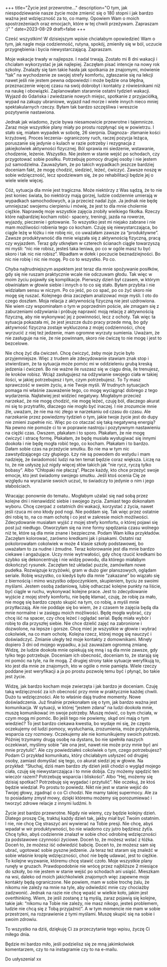 +++
title="Życie jest przewrotne..."
description="O tym, jak niespodziewanie nasze życie może zmienić się o 180 stopni i jak bardzo ważna jest wdzięczność za to, co mamy. Opowiem Wam o moich spostrzeżeniach oraz emocjach, które w tej chwili przeżywam. Zapraszam :)"
"
date=2023-08-29
draft=false
+++


Cześć wszystkim! 
W dzisiejszym wpisie chciałabym opowiedzieć Wam o tym, jak nagle moja codzienność, rutyna, spokój, zmieniły się w ból, uczucie przygnębienia i bycia niewystarczającą. Zapraszam.

Moje wakacje trwały w najlepsze. I nadal trwają. Zostało mi 8 dni wakacji i chciałam wykorzystać je jak najlepiej. Zaczęłam pisać intencje na nowy rok szkolny. Znalazły się tam takie hasła jak spotkania ze znajomymi, mówienie “tak” na wychodzenie ze swojej strefy komfortu, zgłaszanie się na lekcji nawet jeśli nie jestem pewna odpowiedzi i może będzie ona błędna, przeznaczenie więcej czasu na swój dobrobyt i kontakty z rówieśnikami niż na naukę i obowiązki. Zaplanowałam starannie ostatni tydzień wakacji. Wyjazd do Gdańska i zwiedzanie nowych miejsc, spotkanie z przyjaciółką, wypad na zakupy ubraniowe, wyjazd nad morze i wiele innych nieco mniej spektakularnych rzeczy. Byłam tak bardzo szczęśliwa i wreszcie pozytywnie nastawiona. 

Jednak jak wiadomo, życie bywa niesamowicie przewrotne i tajemnicze. Zaraz moje wszystkie plany miały po prostu rozpłynąć się w powietrzu. 
I stało się, miałam wypadek w sobotę, 26 sierpnia. Diagnoza- złamanie kości krzyżowej. Proces leczenia- ograniczony ruch, raczej pozycja leżąca, poruszanie się jedynie o kulach w razie potrzeby i rezygnacja z jakiejkolwiek aktywności fizycznej. Ból sprawia mi siedzenie, wstawanie,  chodzenie, leżenie. Wszystko. Nie jestem w stanie wejść po schodach, czy przygotować sobie posiłku. Potrzebuję pomocy drugiej osoby i nie jestem już samodzielna. 
Zauważyłam, że po takich wypadkach jeszcze bardziej doceniam fakt, że mogę chodzić, siedzieć, leżeć, ćwiczyć. Zawsze noszę w sobie wdzięczność, lecz spodziewam się, że po rehabilitacji będzie jej o wiele wiele więcej. 


Cóż, sytuacja dla mnie jest tragiczna. Może niektórzy z Was sądzą, że to nie jest koniec świata, bo niektórzy mają gorzej, ludzie codziennie umierają w wypadkach samochodowych, a ja przecież nadal żyje. Ja jednak nie będę umniejszać swojemu cierpieniu i mówię, że jest to dla mnie cholernie ciężkie. 
Naprawdę moje wszystkie zajęcia zrobiły wielkiego fikołka. Rzeczy które najbardziej kocham robić- spacery, treningi, jazda na rowerze, wyjazdy, pieczenie i gotowanie. To wszystko jest mi niejako zabrane i nie mam możliwości robienia tego co kocham. 
Czuję się niewystarczająca, bo ciągle leżę w łóżku i nie robię nic, co uważałam zawsze za “produktywne”. Zawsze produktywność dla mnie wiązała się z aktywnością fizyczną, pracą czy wyjazdem. Teraz gdy utknęłam w czterech ścianach ciągle towarzyszą mi myśli: “nic nie robisz, jesteś taka leniwa, po co w ogóle masz tu być skoro i tak nic nie robisz”. 
Wpadłam w dołek i poczucie beznadziejności. Bo nic nie robię i nic nie mogę. Po co to wszystko. Po co. 


Chyba najtrudniejszym aspektem jest teraz dla mnie spożywanie posiłków, gdy się nie ruszam praktycznie wcale nie odczuwam głodu. Tak więc w moim życiu pojawiły się komplikacje. 
Pierwszy dzień był czasem, w którym obwiniałam w głowie siebie i innych o to co się stało. Byłam przybita i nie widziałam sensu w niczym. Po co jeść, po co spać, po co żyć skoro nie mogę się ruszać. 
Kolejnego dnia zaczęłam analizować moje myśli. I oto do czego doszłam. 
Moja relacja z aktywnością fizyczną nie jest uzdrowiona. Nie wiem czy wspominałam o tym w poprzednim poście, ale zmagam się z zaburzeniami odżywiania i próbuję naprawić moją relację z aktywnością fizyczną, aby nie wykonywać jej z powinności, lecz z ochoty. Tak więc ta sytuacja pokazała mi, że jest jeszcze dużo pracy przede mną, bo gdy aktywność fizyczna zostaje wykluczona z mojej codzienności, chcę wyrzucić z niej też jedzenie, mam ogromne wyrzuty sumienia. Uważam, że nie zasługuje na nie, że nie powinnam, skoro nie ćwiczę to nie mogę i jest to bezcelowe. 


Nie chcę żyć dla ćwiczeń. Chcę ćwiczyć, żeby moje życie było przyjemniejsze. Więc z trudem ale zdecydowanie stawiam znak stop i stwierdzam, że ta sytuacja może pomóc mi w oddzieleniu grubą kreską jedzenia i ćwiczeń. Bo nie ważne ile ruszasz się w ciągu dnia, ile trenujesz, ile kroków robisz. Wciąż zasługujesz na odżywianie swojego ciała w takiej ilości, w jakiej potrzebujesz i tym, czym potrzebujesz. To Ty masz sprawczość w swoim życiu, a nie Twoje myśli. 
W trudnych sytuacjach pomaga mi właśnie zauważenie tego, co mogę wyciągnąć dobrego z tego wydarzenia. Najłatwiej jest widzieć negatywy. Mogłabym przecież narzekać, że nie mogę chodzić, nie mogę leżeć, czuję ból, dlaczego akurat mi się to przytrafiło, dlaczego nie mogło być inaczej. I nie zrozumcie mnie źle, uważam, że nie ma nic złego w narzekaniu od czasu do czasu. Ale narzekanie przez powiedzmy tydzień o tym, jakie twoje życie jest do dupy nie zmieni zupełnie nic. Więc po co otaczać się taką negatywną energią? Na pewno nie pomoże ci to w poprawie nastroju i pozytywnym nastawieniu na ciężki czas. 
Owszem, płakałam i to sporo. Płakałam, że nie mogę ćwiczyć i stracę formę. Płakałam, że będę musiała wysługiwać się innymi dookoła i nie będę mogła robić tego, co kocham. Płakałam i to bardzo. Dałam sobie czas na przeżycie smutku. Bo nie ma w tym nic zawstydzającego czy głupiego. Łzy nie są powodem do wstydu i mam nadzieję, że świadomość ludzi na ten temat będzie coraz większa. Liczę na to, że nie usłyszę już nigdy więcej słów takich jak “nie rycz, ryczą tylko bobasy”. Albo “Chłopaki nie płaczą”. Płacze każdy, kto chce przeżyć swoje emocje, kto jest świadomy swojego smutku. Jeśli ktoś ocenia Cię ze względu na wyrażanie swoich uczuć, to świadczy to jedynie o nim i jego słabościach. 


Wracając ponownie do tematu.. Mogłabym użalać się nad sobą przez kolejne dni i nienawidzić siebie i swojego życia. Zamiast tego dokonałam wyboru. Chcę czerpać z ostatnich dni wakacji, korzystać z życia, nawet jeśli rzuca mi ono kłody pod nogi. Nie poddam się. Tak więc przez ostatnie dni robię to, na co mam ochotę i co jest w zakresie moich możliwości. Zdecydowanie musiałam wyjść z mojej strefy komfortu, o której pojawi się post już niedługo. Otworzyłam się na inne formy spędzania czasu wolnego niż te, które są dla mnie znane i bezpieczne. Podam Wam kilka przykładów. Zaczęłam kolorować, zarówno kredkami jak i pisakami. Ostatni raz pokolorowałam cokolwiek w może 4 klasie szkoły podstawowej, bo uważałam to za nudne i żmudne. Teraz kolorowanie jest dla mnie bardzo ciekawe i angażujące. Uczy mnie wytrwałości, gdy chcę rzucić kredkami bo szybko się dekoncentruję i nie widzę powodu, dla którego miałabym dokończyć rysunek. Zaczęłam też układać puzzle, zamówiłam nowe pudełka. Rozwiązuje krzyżówki, gram w dużo gier planszowych, oglądam seriale. Robię wszystko, co kiedyś było dla mnie “zakazane” bo wiązało się z biernością i mimo wszystko odpoczynkiem, skupieniem, byciu ze swoimi myślami. Jestem osobą zadaniową, lubię odhaczać kolejne punkty na liście, być ciągle w ruchu, wykonywać kolejne prace. Jest to zdecydowanie wyjście z mojej strefy komfortu, nie będę kłamać, czuję, że robię za mało, nie mogę się bardzo często skupić na tym, co robię, a myśli mnie przytłaczają. Ale nie poddaje się bo wiem, że z czasem te zajęcia będą dla mnie normalne i w zasięgu moich możliwości. Będę mogła wybrać, czy chcę iść na spacer, czy chcę leżeć i oglądać serial. Będę miała wybór i robię to dla przyszłej siebie. 
Nie chce dzielić zajęć na zabronione i dozwolone, na lepsze i gorsze. Chcę mieć je wszystkie w głowie i wybrać cokolwiek, na co mam ochotę. Kolejna rzecz, której mogę się nauczyć i doświadczyć. 
Zmianie uległy też moje kontakty z domownikami. Minęły dopiero 3 dni od mojego wypadku, a już zauważam ogromną zmianę. Widzę, że ludzie dookoła mnie opiekują się mną i są dla mnie zawsze, gdy tylko tego potrzebuje. Doceniam ich obecność, doceniam to, że starają się mi pomóc na tyle, na ile mogą. 
Z drugiej strony takie sytuacje weryfikują to, kto jest dla mnie ze znajomych, kto w ogóle o mnie pamięta. 
Wiele rzeczy poddane jest weryfikacji a ja po prostu pozwolę temu być i płynąć, bo takie jest życie. 


Widzę, jak bardzo kocham moje zwierzęta i jak bardzo je doceniam. Czuję taką wdzięczność za ich obecność przy mnie w praktycznie każdej chwili. Dużo tu wdzięczności. Ale to właśnie dają trudne momenty. Nowe doświadczenia. 
Już finalnie przekonałam się o tym, jak bardzo ważna jest komunikacja. W sytuacji, w której “jestem zdana” na ludzi dookoła mnie, muszę komunikować im swoje potrzeby. Muszę mówić, co bym chciała, w czym mogą mi pomóc. Bo jeśli tego nie powiemy, skąd oni mają o tym wiedzieć? To jest bardzo ciekawa kwestia, bo wydaje mi się, że często oczekujemy od ludzi pomocy, wysłuchania, zrozumienia, może przytulenia, wsparcia czy rozmowy. Oczekujemy ale nie komunikujemy swoich potrzeb. Później trzymamy drugą osobę na dystans, bo nie spełniła naszych oczekiwań, myślimy sobie “ale ona jest, nawet nie może przy mnie być ani mnie przytulić”. Ale czy powiedziałeś cokolwiek o tym, czego potrzebujesz? Podam Ci przykład komunikatu, który chciałabym usłyszeć od drugiej osoby, zamiast domyślać się tego, co akurat siedzi jej w głowie. Na przykład: “Słuchaj, dziś mam bardzo zły dzień jeśli chodzi o wygląd mojego ciała, czuję się niewystarczająca i to mnie dobija. Czy możemy spędzić ten wieczór razem? Potrzebuję wsparcia i bliskości”. Albo “Hej, możemy się dzisiaj spotkać? Potrzebuję się wygadać i przytulić”. Nie oczekuj, że ktoś będzie wiedział. Po prostu to powiedz. Nikt nie jest w stanie wejść do Twojej głowy, zgadnąć o co Ci chodzi. Nie mamy takiej supermocy. Ale za to posiadamy zmysł mowy, dzięki któremu możemy się porozumiewać i tworzyć zdrowe relacje z innymi ludźmi. h


Życie jest bardzo przewrotne. Nigdy nie wiemy, czy będzie kolejny dzień. Dlatego proszę Cię, traktuj każdy dzień tak, jakby miał być Twoim ostatnim. I nie, nie chcę Cię straszyć ani wywierać na Tobie presji. Nie chcę, abyś wpadał w wir produktywności, bo nie wiadomo czy jutro będziesz żył/a. Chcę tylko, abyś codziennie znalazł w sobie choć odrobinę wdzięczności za podstawowe czynności życiowe. Doceń to, że możesz wstać z łóżka. Doceń to, że możesz iść odwiedzić babcię. Doceń to, że możesz sam się ubrać, ugotować sobie pyszne jedzenie. 
Ja teraz też staram się znaleźć w sobie właśnie kroplę wdzięczności, choć nie będę udawać, jest to ciężkie. To kolejne wyzwanie, któremu chcę stawić czoło. 
Moje wszystkie plany runęły w gruzach. Prawdopodobnie nie wrócę przez najbliższe 2 miesiące do szkoły, bo nie jestem w stanie wejść po schodach ani usiąść. Mieszkam na wsi, daleko od moich jakichkolwiek znajomych więc zapewne moje kontakty będą ograniczone. Nie powiem, mam w sobie trochę żalu, że nikomu nie zależy na mnie na tyle, aby odwiedzić mnie czy chociażby zadzwonić. Jednak na razie nie chcę wpaść w wielkie koło, jakim jest overthinking. Wiem, że jeśli zostanę z tą myślą, zaraz pojawią się kolejne, takie jak: “nikomu na Tobie nie zależy, nie masz nikogo, jesteś problemem, ludzie nie chcą się z Tobą przyjaźnić”. A w tym momencie nie mam w sobie przestrzeni, na rozprawienie z tymi myślami. Muszę skupić się na sobie i swoim zdrowiu. 


To wszystko na dziś, dziękuję Ci za przeczytanie tego wpisu, życzę Ci miłego dnia. 

Będzie mi bardzo miło, jeśli podzielisz się ze mną jakimkolwiek komentarzem, czy to na instagramie czy to na e-mailu.

Do usłyszenia! 
xx
